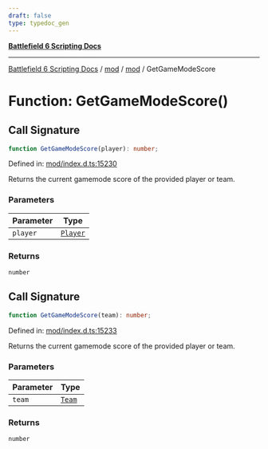 ```yaml
---
draft: false
type: typedoc_gen
---
```


[**Battlefield 6 Scripting Docs**](../../../_index.md)

***

[Battlefield 6 Scripting Docs](../../../_index.md) / [mod](../../_index.md) / [mod](../_index.md) / GetGameModeScore

# Function: GetGameModeScore()

## Call Signature

```ts
function GetGameModeScore(player): number;
```

Defined in: [mod/index.d.ts:15230](https://github.com/battlefield-portal-community/portal-docs/blob/ff09b2690670f74de7e97198022e5a97ff1161ff/generators/santiago/mod/index.d.ts#L15230)

Returns the current gamemode score of the provided player or team.

### Parameters

| Parameter | Type |
| ------ | ------ |
| `player` | [`Player`](../Player/_index.md) |

### Returns

`number`

## Call Signature

```ts
function GetGameModeScore(team): number;
```

Defined in: [mod/index.d.ts:15233](https://github.com/battlefield-portal-community/portal-docs/blob/ff09b2690670f74de7e97198022e5a97ff1161ff/generators/santiago/mod/index.d.ts#L15233)

Returns the current gamemode score of the provided player or team.

### Parameters

| Parameter | Type |
| ------ | ------ |
| `team` | [`Team`](../Team/_index.md) |

### Returns

`number`

